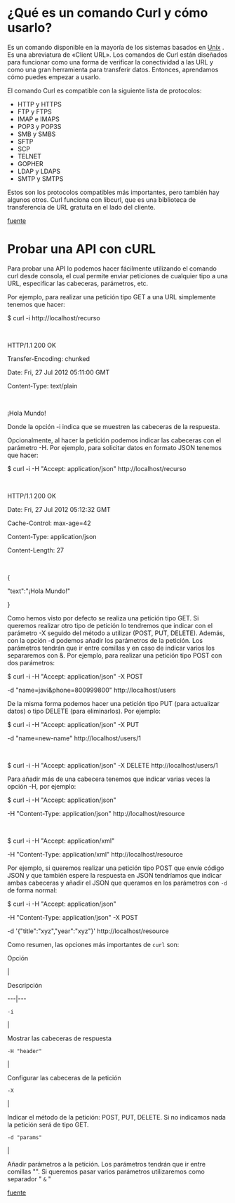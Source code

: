 # ¿Qué es un comando Curl y cómo usarlo?

Es un comando disponible en la mayoría de los
sistemas basados ​​en [Unix](https://es.wikipedia.org/wiki/Unix) . Es una
abreviatura de «Client URL». Los comandos de Curl están diseñados para
funcionar como una forma de verificar la conectividad a las URL y como una
gran herramienta para transferir datos. Entonces, aprendamos cómo puedes
empezar a usarlo.

El comando Curl es compatible con la siguiente lista de protocolos:

  *  HTTP y HTTPS
  *  FTP y FTPS
  *  IMAP e IMAPS
  *  POP3 y POP3S
  *  SMB y SMBS
  *  SFTP
  *  SCP
  *  TELNET
  *  GOPHER
  *  LDAP y LDAPS
  *  SMTP y SMTPS

Estos son los protocolos compatibles más importantes, pero también hay algunos
otros. Curl funciona con libcurl, que es una biblioteca de transferencia de
URL gratuita en el lado del cliente.

[fuente](https://www.hostinger.com.ar/tutoriales/comando-curl)

# Probar una API con cURL

Para probar una API lo podemos hacer fácilmente utilizando el comando curl
desde consola, el cual permite enviar peticiones de cualquier tipo a una URL,
especificar las cabeceras, parámetros, etc.

Por ejemplo, para realizar una petición tipo GET a una URL simplemente tenemos
que hacer:

$ curl -i http://localhost/recurso

​

HTTP/1.1 200 OK

Transfer-Encoding: chunked

Date: Fri, 27 Jul 2012 05:11:00 GMT

Content-Type: text/plain

​

¡Hola Mundo!

Donde la opción -i indica que se muestren las cabeceras de la respuesta.

Opcionalmente, al hacer la petición podemos indicar las cabeceras con el
parámetro -H. Por ejemplo, para solicitar datos en formato JSON tenemos que
hacer:

$ curl -i -H "Accept: application/json" http://localhost/recurso

​

HTTP/1.1 200 OK

Date: Fri, 27 Jul 2012 05:12:32 GMT

Cache-Control: max-age=42

Content-Type: application/json

Content-Length: 27

​

{

"text":"¡Hola Mundo!"

}

Como hemos visto por defecto se realiza una petición tipo GET. Si queremos
realizar otro tipo de petición lo tendremos que indicar con el parámetro -X
seguido del método a utilizar (POST, PUT, DELETE). Además, con la opción -d
podemos añadir los parámetros de la petición. Los parámetros tendrán que ir
entre comillas y en caso de indicar varios los separaremos con &. Por ejemplo,
para realizar una petición tipo POST con dos parámetros:

$ curl -i -H "Accept: application/json" -X POST

-d "name=javi&phone=800999800" http://localhost/users

De la misma forma podemos hacer una petición tipo PUT (para actualizar datos)
o tipo DELETE (para eliminarlos). Por ejemplo:

$ curl -i -H "Accept: application/json" -X PUT

-d "name=new-name" http://localhost/users/1

​

$ curl -i -H "Accept: application/json" -X DELETE http://localhost/users/1

Para añadir más de una cabecera tenemos que indicar varias veces la opción -H,
por ejemplo:

$ curl -i -H "Accept: application/json"

-H "Content-Type: application/json" http://localhost/resource

​

$ curl -i -H "Accept: application/xml"

-H "Content-Type: application/xml" http://localhost/resource

Por ejemplo, si queremos realizar una petición tipo POST que envíe código JSON
y que también espere la respuesta en JSON tendríamos que indicar ambas
cabeceras y añadir el JSON que queramos en los parámetros con `-d` de forma
normal:

$ curl -i -H "Accept: application/json"

-H "Content-Type: application/json" -X POST 

-d '{"title":"xyz","year":"xyz"}' http://localhost/resource

Como resumen, las opciones más importantes de `curl` son:

Opción

|

Descripción  
  
---|---  
  
`-i`

|

Mostrar las cabeceras de respuesta  
  
`-H "header"`

|

Configurar las cabeceras de la petición  
  
`-X `

|

Indicar el método de la petición: POST, PUT, DELETE. Si no indicamos nada la
petición será de tipo GET.  
  
`-d "params"`

|

Añadir parámetros a la petición. Los parámetros tendrán que ir entre comillas
"". Si queremos pasar varios parámetros utilizaremos como separador " `&` "  
  
[fuente](https://ajgallego.gitbook.io/laravel-5/capitulo_5/capitulo_5_curl)
